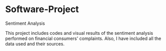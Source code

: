 # Software-Project
Sentiment Analysis 

This project includes codes and visual results of the sentiment analysis performed on 
financial consumers' complaints. Also, I have included all the data used and their sources.
